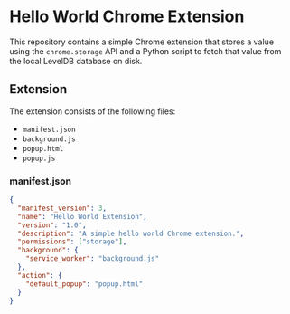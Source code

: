 # Hello World Chrome Extension

This repository contains a simple Chrome extension that stores a value using the `chrome.storage` API and a Python script to fetch that value from the local LevelDB database on disk.

## Extension

The extension consists of the following files:

- `manifest.json`
- `background.js`
- `popup.html`
- `popup.js`

### manifest.json

```json
{
  "manifest_version": 3,
  "name": "Hello World Extension",
  "version": "1.0",
  "description": "A simple hello world Chrome extension.",
  "permissions": ["storage"],
  "background": {
    "service_worker": "background.js"
  },
  "action": {
    "default_popup": "popup.html"
  }
}
